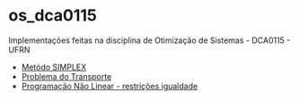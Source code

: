 # os_dca0115
Implementações feitas na disciplina de Otimização de Sistemas - DCA0115 - UFRN

- [Metódo SIMPLEX](https://github.com/CarlosG18/os_dca0115/tree/main/simplex/simplex.md)
- [Problema do Transporte](https://github.com/CarlosG18/os_dca0115/tree/main/transporte/transporte.md)
- [Programação Não Linear - restrições igualdade](https://github.com/CarlosG18/os_dca0115/tree/main/uni3/pnl.md)